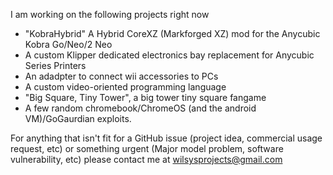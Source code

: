 I am working on the following projects right now
- "KobraHybrid" A Hybrid CoreXZ (Markforged XZ) mod for the Anycubic Kobra Go/Neo/2 Neo
- A custom Klipper dedicated electronics bay replacement for Anycubic Series Printers
- An adadpter to connect wii accessories to PCs
- A custom video-oriented programming language
- "Big Square, Tiny Tower", a big tower tiny square fangame
- A few random chromebook/ChromeOS (and the android VM)/GoGaurdian exploits.

For anything that isn't fit for a GitHub issue (project idea, commercial usage request, etc) or something urgent (Major model problem, software vulnerability, etc) please contact me at wilsysprojects@gmail.com
